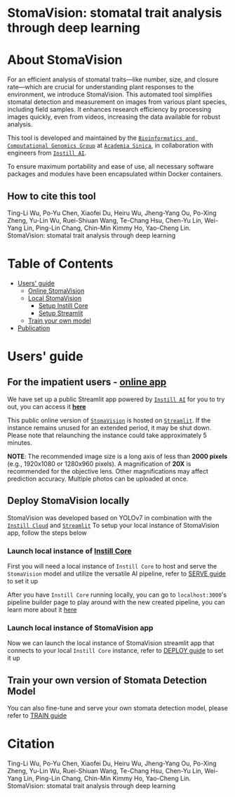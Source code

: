 StomaVision: stomatal trait analysis through deep learning
==============

# About StomaVision

For an efficient analysis of stomatal traits—like number, size, and closure rate—which are crucial for understanding plant responses to the environment, we introduce StomaVision. This automated tool simplifies stomatal detection and measurement on images from various plant species, including field samples. It enhances research efficiency by processing images quickly, even from videos, increasing the data available for robust analysis.

This tool is developed and maintained by the [`Bioinformatics and Computational Genomics Group`](https://www.southerngenomics.org/) at [`Academia Sinica`](https://www.sinica.edu.tw/), in collaboration with engineers from [`Instill AI`](https://www.instill.tech/).

To ensure maximum portability and ease of use, all necessary software packages and modules have been encapsulated within Docker containers.

## How to cite this tool
Ting-Li Wu, Po-Yu Chen, Xiaofei Du, Heiru Wu, Jheng-Yang Ou, Po-Xing Zheng, Yu-Lin Wu, Ruei-Shiuan Wang, Te-Chang Hsu, Chen-Yu Lin, Wei-Yang Lin,  Ping-Lin Chang, Chin-Min Kimmy Ho, Yao-Cheng Lin. StomaVision: stomatal trait analysis through deep learning


# Table of Contents

- [Users' guide](#usersguide)
  - [Online StomaVision](#web)
  - [Local StomaVision](#local)
    - [Setup Instill Core](#instillcore)
    - [Setup Streamlit](#streamlit)
  - [Train your own model](#train)
- [Publication](#publication)

<a id="usersguide"></a>
# Users' guide
<a id="web"></a>
## For the impatient users - [**online app**](https://stomavision.streamlit.app)

We have set up a public Streamlit app powered by [`Instill AI`](https://www.instill.tech/) for you to try out, you can access it [**here**](https://stomavision.streamlit.app)

This public online version of [`StomaVision`](https://stomavision.streamlit.app) is hosted on  [`Streamlit`](https://streamlit.io/). If the instance remains unused for an extended period, it may be shut down. Please note that relaunching the instance could take approximately 5 minutes.

**NOTE**: The recommended image size is a long axis of less than **2000 pixels** (e.g., 1920x1080 or 1280x960 pixels). A magnification of **20X** is recommended for the objective lens. Other magnifications may affect prediction accuracy. Multiple photos can be uploaded at once.

<a id="local"></a>
## Deploy StomaVision locally

StomaVision was developed based on YOLOv7 in combination with the [`Instill Cloud`](https://www.instill.tech/) and [`Streamlit`](https://streamlit.io/) To setup your local instance of StomaVision app, follow the steps below

<a id="instillcore"></a>
### Launch local instance of [**Instill Core**](https://github.com/instill-ai/instill-core)

First you will need a local instance of `Instill Core` to host and serve the `StomaVision` model and utilize the versatile AI pipeline, refer to [SERVE guide](SERVE.md) to set it up

After you have `Instill Core` running locally, you can go to `localhost:3000`'s pipeline builder page to play around with the new created pipeline, you can learn more about it [here](https://www.instill.tech/docs/v0.25.0-beta/vdp/build)

<a id="streamlit"></a>
### Launch local instance of StomaVision app

Now we can launch the local instance of StomaVision streamlit app that connects to your local `Instill Core` instance, refer to [DEPLOY guide](DEPLOY.md) to set it up

<a id="train"></a>
## Train your own version of Stomata Detection Model
You can also fine-tune and serve your own stomata detection model, please refer to [TRAIN guide](TRAIN.md)

<a id="publication"></a>
# Citation
Ting-Li Wu, Po-Yu Chen, Xiaofei Du, Heiru Wu, Jheng-Yang Ou, Po-Xing Zheng, Yu-Lin Wu, Ruei-Shiuan Wang, Te-Chang Hsu, Chen-Yu Lin, Wei-Yang Lin,  Ping-Lin Chang, Chin-Min Kimmy Ho, Yao-Cheng Lin. StomaVision: stomatal trait analysis through deep learning
